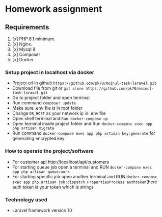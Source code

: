 # Homework assignment
## Requirements
1. [x] PHP 8.1 minimum.
2. [x] Nginx.
3. [x] Mysql 8
4. [x] Composer
5. [x] Docker

### Setup project in localhost via docker
- Project url in github `https://github.com/pk70/moinul-task-laravel.git`
- Download file from git or `git clone https://github.com/pk70/moinul-task-laravel.git`
- Go to project folder and open terminal
- Run command `composer update`
- Make sure .env file is in root folder
- Change `DB_HOST` as your network ip in .env file
- Open shell terminal and `Run docker-compose up`
- Open terminal inside project folder and Run `docker-compose exec app php artisan migrate`
- Run command `docker-compose exec app php artisan key:generate` for generating encrypted key


### How to operate the project/software
- For customer api http://localhost/api/customers
- For starting queue job open a terminal and RUN `docker-compose exec app php artisan queue:work`
- For starting specific job open another terminal and RUN `docker-compose exec app php artisan job:dispatch PropertiesProcess authtoken`(here auth token is your token which is string)

### Technology used
- Laravel framework version 10

